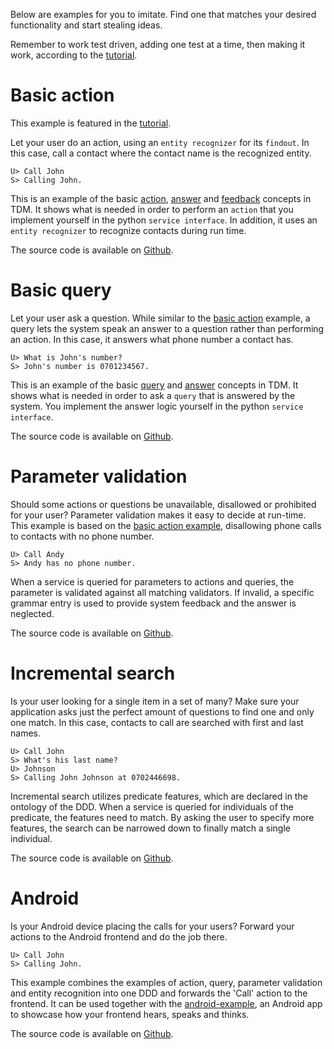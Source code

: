 Below are examples for you to imitate. Find one that matches your desired functionality and start stealing ideas.

Remember to work test driven, adding one test at a time, then making it work, according to the [tutorial](tutorial).


# Basic action

This example is featured in the [tutorial](tutorial).

Let your user do an action, using an `entity recognizer` for its `findout`. In this case, call a contact where the contact name is the recognized entity.

    U> Call John
    S> Calling John.

This is an example of the basic [action](/#actions), [answer](/#answers) and [feedback](/#feedback) concepts in TDM. It shows what is needed in order to perform an `action` that you implement yourself in the python `service interface`. In addition, it uses an `entity recognizer` to recognize contacts during run time.

The source code is available on [Github](https://github.com/Talkamatic/dialogue-domain-descriptions/tree/9.1/basic_action).


# Basic query

Let your user ask a question. While similar to the [basic action](examples/#basic-action) example, a query lets the system speak an answer to a question rather than performing an action. In this case, it answers what phone number a contact has.

    U> What is John's number?
    S> John's number is 0701234567.

This is an example of the basic [query](/#queries) and [answer](/#answers) concepts in TDM. It shows what is needed in order to ask a `query` that is answered by the system. You implement the answer logic yourself in the python `service interface`.

The source code is available on [Github](https://github.com/Talkamatic/dialogue-domain-descriptions/tree/9.1/basic_query).


# Parameter validation

Should some actions or questions be unavailable, disallowed or prohibited for your user? Parameter validation makes it easy to decide at run-time. This example is based on the [basic action example](examples/#basic-action), disallowing phone calls to contacts with no phone number.

    U> Call Andy
    S> Andy has no phone number.

When a service is queried for parameters to actions and queries, the parameter is validated against all matching validators. If invalid, a specific grammar entry is used to provide system feedback and the answer is neglected.

The source code is available on [Github](https://github.com/Talkamatic/dialogue-domain-descriptions/tree/9.1/parameter_validation).


# Incremental search

Is your user looking for a single item in a set of many? Make sure your application asks just the perfect amount of questions to find one and only one match. In this case, contacts to call are searched with first and last names.

    U> Call John
    S> What's his last name?
    U> Johnson
    S> Calling John Johnson at 0702446698.

Incremental search utilizes predicate features, which are declared in the ontology of the DDD. When a service is queried for individuals of the predicate, the features need to match. By asking the user to specify more features, the search can be narrowed down to finally match a single individual.

The source code is available on [Github](https://github.com/Talkamatic/dialogue-domain-descriptions/tree/9.1/incremental_search).


# Android

Is your Android device placing the calls for your users? Forward your actions to the Android frontend and do the job there.

    U> Call John
    S> Calling John.

This example combines the examples of action, query, parameter validation and entity recognition into one DDD and forwards the 'Call' action to the frontend. It can be used together with the [android-example](https://github.com/Talkamatic/android-example), an Android app to showcase how your frontend hears, speaks and thinks.

The source code is available on [Github](https://github.com/Talkamatic/dialogue-domain-descriptions/tree/9.1/android).
